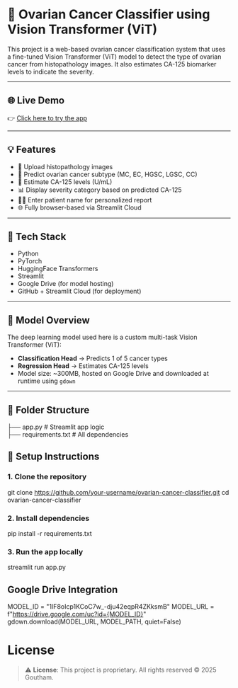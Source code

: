 # 🧬 Ovarian Cancer Classifier using Vision Transformer (ViT)

This project is a web-based ovarian cancer classification system that uses a fine-tuned Vision Transformer (ViT) model to detect the type of ovarian cancer from histopathology images. It also estimates CA-125 biomarker levels to indicate the severity.

---

## 🌐 Live Demo

👉 [Click here to try the app](https://ovarian-cancer-classifier.streamlit.app)

---

## 💡 Features

- 📁 Upload histopathology images
- 🔬 Predict ovarian cancer subtype (MC, EC, HGSC, LGSC, CC)
- 🧪 Estimate CA-125 levels (U/mL)
- 📊 Display severity category based on predicted CA-125
- 🧑‍⚕️ Enter patient name for personalized report
- 🌐 Fully browser-based via Streamlit Cloud

---

## 🚀 Tech Stack

- Python
- PyTorch
- HuggingFace Transformers
- Streamlit
- Google Drive (for model hosting)
- GitHub + Streamlit Cloud (for deployment)

---

## 🧠 Model Overview

The deep learning model used here is a custom multi-task Vision Transformer (ViT):

- **Classification Head** → Predicts 1 of 5 cancer types
- **Regression Head** → Estimates CA-125 levels
- Model size: ~300MB, hosted on Google Drive and downloaded at runtime using `gdown`

---

## 📁 Folder Structure
  ├── app.py # Streamlit app logic <br>
  ├── requirements.txt # All dependencies

## 🔧 Setup Instructions

### 1. Clone the repository
git clone https://github.com/your-username/ovarian-cancer-classifier.git
cd ovarian-cancer-classifier
### 2. Install dependencies
pip install -r requirements.txt
### 3. Run the app locally
streamlit run app.py

## Google Drive Integration
MODEL_ID = "1IF8oIcp1KCoC7w_-dju42eqpR4ZKksmB"
MODEL_URL = f"https://drive.google.com/uc?id={MODEL_ID}"
gdown.download(MODEL_URL, MODEL_PATH, quiet=False)

# License
> ⚠️ **License**: This project is proprietary. All rights reserved © 2025 Goutham.


